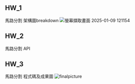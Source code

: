 ## HW_1
馬路分割 架構圖breakdown
![螢幕擷取畫面 2025-01-09 121154](https://github.com/user-attachments/assets/0ddbcce4-56a1-4dd1-979d-d8b10ab26479)
## HW_2
馬路分割 API
## HW_3
馬路分割 程式碼及成果圖
![finalpicture](https://github.com/user-attachments/assets/2604e7c4-d116-4f61-b0e3-7eb92fda22a8)
